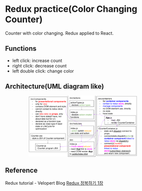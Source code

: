 # Redux practice(Color Changing Counter)
Counter with color changing. Redux applied to React.

## Functions
- left click: increase count
- right click: decrease count
- left double click: change color

## Architecture(UML diagram like)
<p align="center">
  <img width="70%" src="./image/reactWithRedux_ver0.1.png">
</p>

## Reference
Redux tutorial - Velopert Blog [Redux 정복하기 1장](https://velopert.com/3346)
